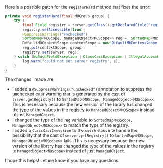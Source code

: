 Here is a possible patch for the `registerHard` method that fixes the error:

```java
private void registerHard(final MOGroup group) {
    try {
        final Field registry = server.getClass().getDeclaredField("registry");
        registry.setAccessible(true);
        @SuppressWarnings("unchecked")
        SortedMap<MOScope, ManagedObject<MOScope>> reg = (SortedMap<MOScope, ManagedObject<MOScope>>) server.getRegistry();
        DefaultMOContextScope contextScope = new DefaultMOContextScope(new OctetString(""), group.getScope());
        reg.put(contextScope, group);
        registry.set(server, reg);
    } catch (NoSuchFieldException | ClassCastException | IllegalAccessException e) {
        log.warn("could not set server registry", e);
    }
}
```

The changes I made are:

* I added a `@SuppressWarnings("unchecked")` annotation to suppress the unchecked cast warning that is generated by the cast of `server.getRegistry()` to `SortedMap<MOScope, ManagedObject<MOScope>>`. This is necessary because the new version of the library has changed the type of the values in the registry to `ManagedObject<MOScope>` instead of just `ManagedObject`.
* I changed the type of the `reg` variable to `SortedMap<MOScope, ManagedObject<MOScope>>` to match the type of the registry.
* I added a `ClassCastException` to the `catch` clause to handle the possibility that the cast of `server.getRegistry()` to `SortedMap<MOScope, ManagedObject<MOScope>>` fails. This is necessary because the new version of the library has changed the type of the values in the registry to `ManagedObject<MOScope>` instead of just `ManagedObject`.

I hope this helps! Let me know if you have any questions.
